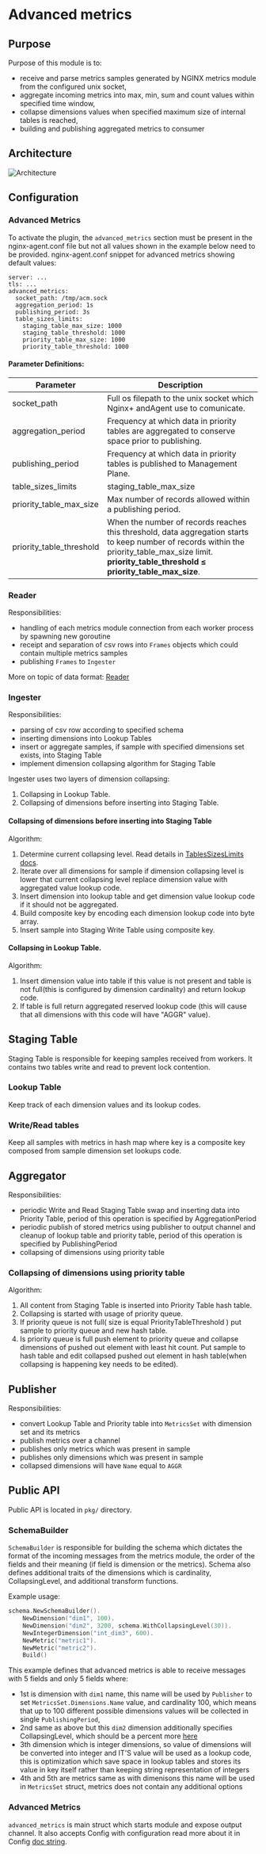 # Advanced metrics

## Purpose

Purpose of this module is to:
- receive and parse metrics samples generated by NGINX metrics module from the configured unix socket,
- aggregate incoming metrics into max, min, sum and count values within specified time window,
- collapse dimensions values when specified maximum size of internal tables is reached,
- building and publishing aggregated metrics to consumer

## Architecture

![Architecture](../../../docs/advanced-metrics-arch.png "Architecture")

## Configuration
### Advanced Metrics
To activate the plugin, the ```advanced_metrics``` section must be present in the nginx-agent.conf file  but not all values shown in the example below
need to be provided. nginx-agent.conf snippet for advanced metrics showing default values:
```
server: ...
tls: ...
advanced_metrics:
  socket_path: /tmp/acm.sock
  aggregation_period: 1s
  publishing_period: 3s
  table_sizes_limits:
    staging_table_max_size: 1000
    staging_table_threshold: 1000
    priority_table_max_size: 1000
    priority_table_threshold: 1000
```
#### Parameter Definitions:</BR>
|Parameter| Description|
| ----------- | ----------- |
socket_path| Full os filepath to the unix socket which Nginx+ andAgent use to comunicate.
aggregation_period| Frequency at which data in priority tables are aggregated to conserve space prior to publishing.
publishing_period| Frequency at which data in priority tables is published to Management Plane.
table_sizes_limits|staging_table_max_size| Max number of records allowed within any single aggregation period.staging_table_threshold | When the number of records reaches this threshold, data aggregation starts to keep number of records within the staging_table_max_size limit. **staging_table_threshold &le; staging_table_max_size**.
priority_table_max_size| Max number of records allowed within a publishing period.
priority_table_threshold|When the number of records reaches this threshold, data aggregation starts to keep number of records within the priority_table_max_size limit. **priority_table_threshold &le; priority_table_max_size**.

### Reader
Responsibilities:
- handling of each metrics module connection from each worker process by spawning new goroutine
- receipt and separation of csv rows into `Frames` objects which could contain multiple metrics samples
- publishing `Frames` to `Ingester`

More on topic of data format: [Reader](./reader/reader.go)

### Ingester
Responsibilities:
- parsing of csv row according to specified schema
- inserting dimensions into Lookup Tables
- insert or aggregate samples, if sample with specified dimensions set exists, into Staging Table
- implement dimension collapsing algorithm for Staging Table

Ingester uses two layers of dimension collapsing:
1. Collapsing in Lookup Table.
2. Collapsing of dimensions before inserting into Staging Table.

#### Collapsing of dimensions before inserting into Staging Table
Algorithm:
1. Determine current collapsing level. Read details in [TablesSizesLimits docs](./pkg/advanced-metrics/advanced_metrics.go).
2. Iterate over all dimensions for sample if dimension collapsing level is lower that current collapsing level replace dimension value with aggregated value lookup code.
3. Insert dimension into lookup table and get dimension value lookup code if it should not be aggregated.
4. Build composite key by encoding each dimension lookup code into byte array.
5. Insert sample into Staging Write Table using composite key.

#### Collapsing in Lookup Table.
Algorithm:
1. Insert dimension value into table if this value is not present and table is not full(this is configured by dimension cardinality) and return lookup code.
2. If table is full return aggregated reserved lookup code (this will cause that all dimensions with this code will have "AGGR" value).

## Staging Table

Staging Table is responsible for keeping samples received from workers. It contains two tables write and read to prevent lock contention.

### Lookup Table
Keep track of each dimension values and its lookup codes.

### Write/Read tables
Keep all samples with metrics in hash map where key is a composite key composed from sample dimension set lookups code.

## Aggregator
Responsibilities:
- periodic Write and Read Staging Table swap and inserting data into Priority Table, period of this operation is specified by AggregationPeriod
- periodic publish of stored metrics using publisher to output channel and cleanup of lookup table and priority table, period of this operation is specified by PublishingPeriod
- collapsing of dimensions using priority table

### Collapsing of dimensions using priority table
Algorithm:
1. All content from Staging Table is inserted into Priority Table hash table.
2. Collapsing is started with usage of priority queue.
3. If priority queue is not full( size is equal PriorityTableThreshold ) put sample to priority queue and new hash table.
4. Is priority queue is full push element to priority queue and collapse dimensions of pushed out element with least hit count. Put sample to hash table and edit collapsed pushed out element in hash table(when collapsing is happening key needs to be edited).

## Publisher
Responsibilities:
- convert Lookup Table and Priority table into `MetricsSet` with dimension set and its metrics
- publish metrics over a channel
- publishes only metrics which was present in sample
- publishes only dimensions which was present in sample
- collapsed dimensions will have `Name` equal to `AGGR`

## Public API

Public API is located in `pkg/` directory.

### SchemaBuilder

`SchemaBuilder` is responsible for building the schema which dictates the format of the incoming messages from the metrics module, the order of the fields and their meaning (if field is dimension or the metrics). Schema also defines additional traits of the dimensions which is cardinality,  CollapsingLevel, and additional transform functions.

Example usage:

```go
schema.NewSchemaBuilder().
    NewDimension("dim1", 100).
    NewDimension("dim2", 3200, schema.WithCollapsingLevel(30)).
    NewIntegerDimension("int_dim3", 600).
    NewMetric("metric1").
    NewMetric("metric2").
    Build()
```

This example defines that advanced metrics is able to receive messages with 5 fields and only 5 fields where:
- 1st is dimension with `dim1` name, this name will be used by `Publisher` to set `MetricsSet.Dimensions.Name` value, and cardinality 100, which means that up to 100 different possible dimensions values will be collected in single `PublishingPeriod`,
- 2nd same as above but this `dim2` dimension additionally specifies CollapsingLevel, which should be a percent more [here](./pkg/shema_builder.go)
- 3th dimension which is integer dimensions, so value of dimensions will be converted into integer and IT'S value will be used as a lookup code, this is optimization which save space in lookup tables and stores its value in key itself rather than keeping string representation of integers
- 4th and 5th are metrics same as with dimenisons this name will be used in `MetricsSet` struct, metrics does not contain any additional options

### Advanced Metrics

`advanced_metrics` is main struct which starts module and expose output channel. It also accepts Config with configuration read more about it in Config [doc string](./pkg/advanced-metrics/advanced_metrics.go).
